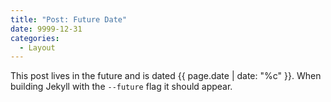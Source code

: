 ```yaml
---
title: "Post: Future Date"
date: 9999-12-31
categories:
  - Layout
---
```


This post lives in the future and is dated {{ page.date | date: "%c" }}. When building Jekyll with the `--future` flag it should appear.